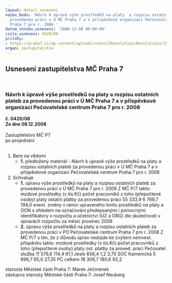 ```yaml
---
layout: detail_usneseni
nazev_bodu: 'Návrh k úpravě výše prostředků na platy  a rozpisu ostatních plateb za
  provedenou práci v Ú MČ Praha 7 a v příspěvkové organizaci Pečovatelské centrum
  Praha 7 pro r. 2008 '
datum_vzniku_usneseni: '2008-12-08 00:00:00'
cislo_usneseni: 0420/08
prilohy:
- https://praha7.cz/wp-content/uploads/councilResolution/Resolutions/15993/5-08-usnesen%c3%ad1224_08.doc
organ: zastupitelstvo
---
```

<div id="ucUsn_pList" class="usn">
	<span><h2>Usnesení zastupitelstva MČ Praha 7 </h2>
<br></span><div class="standBody">
<span><h3>Návrh k úpravě výše prostředků na platy  a rozpisu ostatních plateb za provedenou práci v Ú MČ Praha 7 a v příspěvkové organizaci Pečovatelské centrum Praha 7 pro r. 2008 </h3></span><div class="center">
		<strong>č. 0420/08</strong><br>
	</div>
<div class="center">
		<strong>Ze dne 08.12.2008</strong><br><br>
	</div>Zastupitelstvo MČ P7<br> po projednání<br><br><ol>
<li>Bere na vědomí<ul><li>
<strong>1.</strong> předložený materiál - Návrh k úpravě výše prostředků na platy  a rozpisu ostatních plateb za provedenou práci v Ú MČ Praha 7 a v příspěvkové organizaci Pečovatelské centrum Praha 7 pro r. 2008 </li></ul>
</li>
<li>Schvaluje<ul>
<li>
<strong>1.</strong> úpravu výše prostředků na platy a rozpisu ostatních plateb za provedenou práci v Ú MČ Praha 7 pro r. 2008 Z MČ P/7 takto:                                                              mzdové prostředky (v tis.Kč)                                           počet pracovníků               z toho                                                                               (přepočtené osoby)             platy               ostatní platby za provedenou práci                                                    55 333,9                                   6 769,7                                         194,0                     event. změny v rámci upraveného limitu prostředků na platy a OON s ohledem na označování předepsanými i pomocnými identifikátory v rozpočtu a účetnictví (ÚZ a ORG) dle skutečnosti v úpravách rozpočtu za měsíc prosinec 2008</li>
<li>
<strong>2.</strong> úpravu výše prostředků na platy a rozpisu ostatních plateb za provedenou práci v PO Pečovatelské centrum Praha 7  pro r. 2008 Z MČ P/7 s tím, že z důvodu úprav nedojde ke zvýšení neinvest. příspěvku takto:                                               mzdové prostředky (v tis.Kč)                                              počet pracovníků           z toho                                                                                (přepočtené osoby)              platy                                          ost. platby za proved. práci                                    Pečovatel. služba     11 576,6                114,4                                 61,1                    Jesle                              836,4                    1,2                                   3,75           SOC Kamenická        5 896,7                  65,0                                 27,35              PC celkem               18 309,7                 180,6                                 92,2  </li>
</ul>
</li>
</ol>starosta Městské části Praha 7: Marek Ječmének<br>zástupce starosty Městské části Praha 7: Josef Neuberg
</div>
</div>